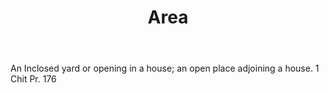 ---
title: Area
letter: A
permalink: "/definitions/bld-area.html"
body: An Inclosed yard or opening in a house; an open place adjoining a house. 1 Chit
  Pr. 176
published_at: '2018-07-07'
source: Black's Law Dictionary 2nd Ed (1910)
layout: post
---